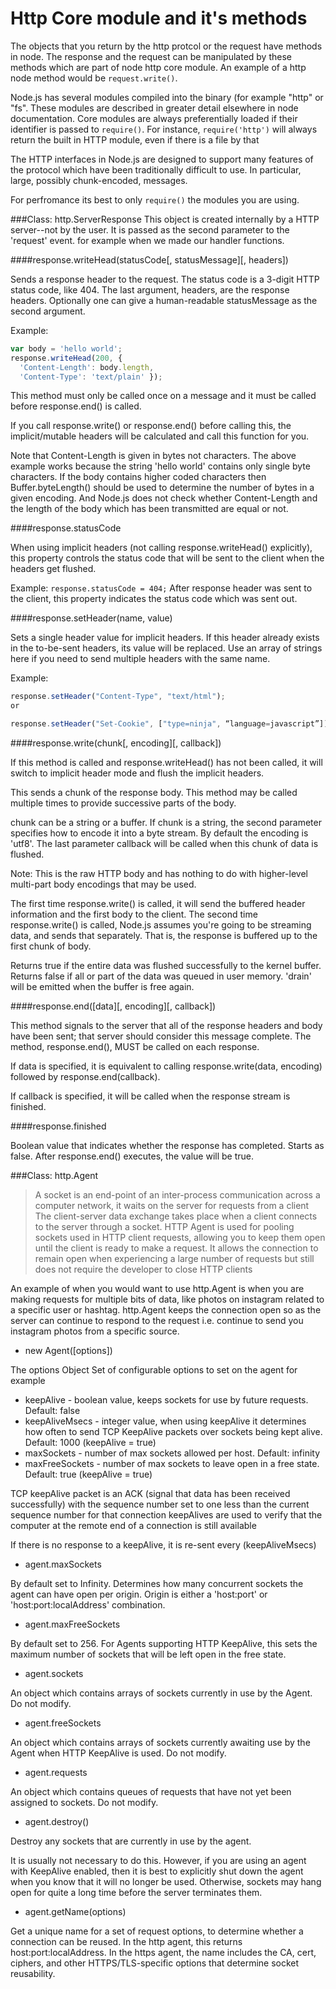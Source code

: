 # Http Core module and it's methods

The objects that you return by the http protcol or the request have methods in node. The response and the request can be manipulated by these methods which are part of node http core module. An example of a http node method would be `request.write()`.

Node.js has several modules compiled into the binary (for example "http" or "fs". These modules are described in greater detail elsewhere in node documentation.
Core modules are always preferentially loaded if their identifier is passed to `require()`. For instance, `require('http')` will always return the built in HTTP module, even if there is a file by that 



The HTTP interfaces in Node.js are designed to support many features of the protocol which have been traditionally difficult to use. In particular, large, possibly chunk-encoded, messages.

For perfromance its best to only `require()` the modules you are using.



###Class: http.ServerResponse
This object is created internally by a HTTP server--not by the user. It is passed as the second parameter to the 'request' event. for example when we made our handler functions.

####response.writeHead(statusCode[, statusMessage][, headers])

Sends a response header to the request. The status code is a 3-digit HTTP status code, like 404. The last argument, headers, are the response headers. Optionally one can give a human-readable statusMessage as the second argument.

Example:
```javascript
var body = 'hello world';
response.writeHead(200, {
  'Content-Length': body.length,
  'Content-Type': 'text/plain' });
```
This method must only be called once on a message and it must be called before response.end() is called.

If you call response.write() or response.end() before calling this, the implicit/mutable headers will be calculated and call this function for you.

Note that Content-Length is given in bytes not characters. The above example works because the string 'hello world' contains only single byte characters. If the body contains higher coded characters then Buffer.byteLength() should be used to determine the number of bytes in a given encoding. And Node.js does not check whether Content-Length and the length of the body which has been transmitted are equal or not.

####response.statusCode

When using implicit headers (not calling response.writeHead() explicitly), this property controls the status code that will be sent to the client when the headers get flushed.

Example: `response.statusCode = 404;`
After response header was sent to the client, this property indicates the status code which was sent out.



####response.setHeader(name, value)

Sets a single header value for implicit headers. If this header already exists in the to-be-sent headers, its value will be replaced. Use an array of strings here if you need to send multiple headers with the same name.

Example:
```javascript
response.setHeader("Content-Type", "text/html");
or

response.setHeader("Set-Cookie", ["type=ninja", “language=javascript”]);
```

####response.write(chunk[, encoding][, callback])

If this method is called and response.writeHead() has not been called, it will switch to implicit header mode and flush the implicit headers.

This sends a chunk of the response body. This method may be called multiple times to provide successive parts of the body.

chunk can be a string or a buffer. If chunk is a string, the second parameter specifies how to encode it into a byte stream. By default the encoding is 'utf8'. The last parameter callback will be called when this chunk of data is flushed.

Note: This is the raw HTTP body and has nothing to do with higher-level multi-part body encodings that may be used.

The first time response.write() is called, it will send the buffered header information and the first body to the client. The second time response.write() is called, Node.js assumes you're going to be streaming data, and sends that separately. That is, the response is buffered up to the first chunk of body.

Returns true if the entire data was flushed successfully to the kernel buffer. Returns false if all or part of the data was queued in user memory. 'drain' will be emitted when the buffer is free again.

####response.end([data][, encoding][, callback])

This method signals to the server that all of the response headers and body have been sent; that server should consider this message complete. The method, response.end(), MUST be called on each response.

If data is specified, it is equivalent to calling response.write(data, encoding) followed by response.end(callback).

If callback is specified, it will be called when the response stream is finished.

####response.finished

Boolean value that indicates whether the response has completed. Starts as false. After response.end() executes, the value will be true.

###Class: http.Agent   

>A socket is an end-point of an inter-process communication across a computer network, it waits on the server for requests from a client
The client-server data exchange takes place when a client connects to the server through a socket.
HTTP Agent is used for pooling sockets used in HTTP client requests, allowing you to keep them open until the client is ready to make a request.
It allows the connection to remain open when experiencing a large number of requests but still does not require the developer to close HTTP clients

An example of when you would want to use http.Agent is when you are making requests for multiple bits of data, like photos on instagram related to a specific user or hashtag. http.Agent keeps the connection open so as the server can continue to respond to the request i.e. continue to send you instagram photos from a specific source.


*  new Agent([options])

The options Object Set of configurable options to set on the agent for example

* keepAlive - boolean value, keeps sockets for use by future requests. Default: false 
* keepAliveMsecs - integer value, when using keepAlive it determines how often to send TCP KeepAlive packets over sockets being kept alive. Default: 1000 (keepAlive = true)
* maxSockets - number of max sockets allowed per host. Default: infinity
* maxFreeSockets - number of max sockets to leave open in a free state. Default: true (keepAlive = true)

TCP keepAlive packet is an ACK (signal that data has been received successfully) with the sequence number set to one less than the current sequence number for that connection
keepAlives are used to verify that the computer at the remote end of a connection is still available 

If there is no response to a keepAlive, it is re-sent every (keepAliveMsecs)

*  agent.maxSockets

By default set to Infinity. Determines how many concurrent sockets the agent can have open per origin. Origin is either a 'host:port' or 'host:port:localAddress' combination.


*  agent.maxFreeSockets

By default set to 256. For Agents supporting HTTP KeepAlive, this sets the maximum number of sockets that will be left open in the free state.


*  agent.sockets

An object which contains arrays of sockets currently in use by the Agent. Do not modify.


*  agent.freeSockets

An object which contains arrays of sockets currently awaiting use by the Agent when HTTP KeepAlive is used. Do not modify.


*  agent.requests

An object which contains queues of requests that have not yet been assigned to sockets. Do not modify.


*  agent.destroy()

Destroy any sockets that are currently in use by the agent.


It is usually not necessary to do this. However, if you are using an agent with KeepAlive enabled, then it is best to explicitly shut down the agent when you know that it
 will no longer be used. Otherwise, sockets may hang open for quite a long time before the server terminates them.
 

*  agent.getName(options)

Get a unique name for a set of request options, to determine whether a connection can be reused. In the http agent, this returns host:port:localAddress. In the https agent, 
the name includes the CA, cert, ciphers, and other HTTPS/TLS-specific options that determine socket reusability.











